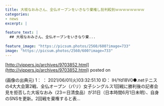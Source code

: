 ```yaml
---
title: 大坂なおみさん、全仏オープンをいきなり棄権し批判殺到ｗｗｗｗｗｗｗｗ
categories:
- news
excerpt: |
  
feature_text: |
  ## 大坂なおみさん、全仏オープンをいきなり棄...
  
feature_image: "https://picsum.photos/2560/600?image=733"
image: "https://picsum.photos/2560/600?image=733"
---
```


[http://vippers.jp/archives/9703852.html](http://vippers.jp/archives/9703852.html)
posted on 

<!--more-->

(画像の出典元) 1： ： 2021/06/01(火)03:32:51.10 ID： IH/Yd18V0●.netテニスの4大大会第2戦、全仏オープン（パリ）女子シングルス1回戦に勝利後の記者会見を拒否した大坂なおみ（23＝日清食品）が31日（日本時間6月1日未明）、自身のSNSを更新。2回戦を棄権すると表...
